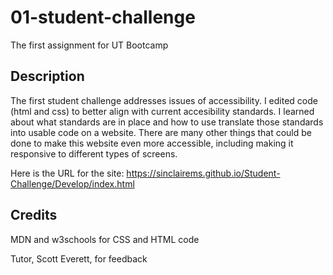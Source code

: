# 01-student-challenge 
The first assignment for UT Bootcamp

## Description
The first student challenge addresses issues of accessibility. I edited code (html and css) to better align with current accesibility standards. I learned about what standards are in place and how to use translate those standards into usable code on a website. There are many other things that could be done to make this website even more accessible, including making it responsive to different types of screens.

Here is the URL for the site: https://sinclairems.github.io/Student-Challenge/Develop/index.html

## Credits
MDN and w3schools for CSS and HTML code 

Tutor, Scott Everett, for feedback
